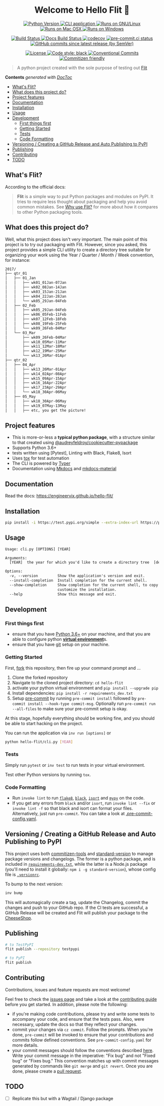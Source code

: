 <h1 align="center">Welcome to Hello Flit 👋</h1>

<p align="center">
<a href="https://testpypi.org/project/hello-flit" target="_blank">
  <img src="https://img.shields.io/badge/python-3.6%20%7C%203.7%20%7C%203.8%20%7C%203.9%20%7C%203.10-blue" alt="Python Version">
</a>
<a href="https://en.wikipedia.org/wiki/Command-line_interface" target="_blank">
  <img alt="CLI application" src="https://badgen.net/badge/icon/terminal?icon=terminal&label">
</a>
<a href="https://www.gnu.org/gnu/linux-and-gnu.en.html" target="_blank">
  <img alt="Runs on GNU/Linux" src="https://svgshare.com/i/Zhy.svg">
</a>
<a href="https://support.apple.com/en-us/HT201260" target="_blank">
  <img alt="Runs on Mac OSX" src="https://svgshare.com/i/ZjP.svg">
</a>
<a href="https://www.microsoft.com/en-us/windows" target="_blank">
  <img alt="Runs on Windows" src="https://svgshare.com/i/ZhY.svg">
</a>
</p>

<p align="center">
<a href="https://github.com/engineervix/hello-flit/actions/workflows/main.yml" target="_blank">
  <img src="https://github.com/engineervix/hello-flit/actions/workflows/main.yml/badge.svg" alt="Build Status">
</a>
<a href="https://github.com/engineervix/hello-flit/actions/workflows/docs.yml" target="_blank">
  <img src="https://github.com/engineervix/hello-flit/actions/workflows/docs.yml/badge.svg" alt="Docs Build Status">
</a>
<a href="https://codecov.io/gh/engineervix/hello-flit" target="_blank">
  <img src="https://codecov.io/gh/engineervix/hello-flit/branch/main/graph/badge.svg" alt="codecov">
</a>
<a href="https://results.pre-commit.ci/latest/github/engineervix/hello-flit/main" target="_blank">
  <img src="https://results.pre-commit.ci/badge/github/engineervix/hello-flit/main.svg" alt="pre-commit.ci status">
</a>
<a href="https://github.com/engineervix/hello-flit/commits/main" target="_blank">
  <img alt="GitHub commits since latest release (by SemVer)" src="https://img.shields.io/github/commits-since/engineervix/hello-flit/latest/main">
</a>
</p>

<p align="center">
<a href="https://opensource.org/licenses/MIT">
  <img src="https://img.shields.io/github/license/engineervix/hello-flit" alt="License">
</a>
<a href="https://github.com/psf/black">
  <img src="https://img.shields.io/badge/code%20style-black-000000.svg" alt="Code style: black">
</a>
<a href="https://conventionalcommits.org">
  <img src="https://img.shields.io/badge/Conventional%20Commits-1.0.0-yellow.svg?style=flat-square" alt="Conventional Commits">
</a>
<a href="https://commitizen-tools.github.io/commitizen/">
  <img src="https://img.shields.io/badge/commitizen-friendly-brightgreen.svg" alt="Commitizen friendly">
</a>
</p>

> A python project created with the sole purpose of testing out [Flit](https://flit.pypa.io/en/latest/index.html)

<!-- START doctoc generated TOC please keep comment here to allow auto update -->
<!-- DON'T EDIT THIS SECTION, INSTEAD RE-RUN doctoc TO UPDATE -->
**Contents**  *generated with [DocToc](https://github.com/thlorenz/doctoc)*

- [What's Flit?](#whats-flit)
- [What does this project do?](#what-does-this-project-do)
- [Project features](#project-features)
- [Documentation](#documentation)
- [Installation](#installation)
- [Usage](#usage)
- [Development](#development)
  - [First things first](#first-things-first)
  - [Getting Started](#getting-started)
  - [Tests](#tests)
  - [Code Formatting](#code-formatting)
- [Versioning / Creating a GitHub Release and Auto Publishing to PyPI](#versioning--creating-a-github-release-and-auto-publishing-to-pypi)
- [Publishing](#publishing)
- [Contributing](#contributing)
- [TODO](#todo)

<!-- END doctoc generated TOC please keep comment here to allow auto update -->

## What's Flit?

According to the official docs:

> **Flit** is a simple way to put Python packages and modules on PyPI. It tries to require less thought about packaging and help you avoid common mistakes. See [Why use Flit?](https://flit.readthedocs.io/en/latest/rationale.html) for more about how it compares to other Python packaging tools.

## What does this project do?

Well, what this project does isn't very important. The main point of this project is to try out packaging with Flit. However, since you asked, this project provides a simple CLI utility to create a directory tree suitable for organizing your work using the Year / Quarter / Month / Week convention, for instance:

```txt
2017/
├── qtr_01
│   ├── 01_Jan
│   │   ├── wk01_01Jan-07Jan
│   │   ├── wk02_08Jan-14Jan
│   │   ├── wk03_15Jan-21Jan
│   │   ├── wk04_22Jan-28Jan
│   │   └── wk05_29Jan-04Feb
│   ├── 02_Feb
│   │   ├── wk05_29Jan-04Feb
│   │   ├── wk06_05Feb-11Feb
│   │   ├── wk07_12Feb-18Feb
│   │   ├── wk08_19Feb-25Feb
│   │   └── wk09_26Feb-04Mar
│   └── 03_Mar
│       ├── wk09_26Feb-04Mar
│       ├── wk10_05Mar-11Mar
│       ├── wk11_12Mar-18Mar
│       ├── wk12_19Mar-25Mar
│       └── wk13_26Mar-01Apr
├── qtr_02
│   ├── 04_Apr
│   │   ├── wk13_26Mar-01Apr
│   │   ├── wk14_02Apr-08Apr
│   │   ├── wk15_09Apr-15Apr
│   │   ├── wk16_16Apr-22Apr
│   │   ├── wk17_23Apr-29Apr
│   │   └── wk18_30Apr-06May
│   ├── 05_May
│   │   ├── wk18_30Apr-06May
│   │   ├── wk19_07May-13May
│   │   ├── etc, you get the picture!
```

## Project features

- This is more-or-less a **typical python package**, with a structure similar to that created using [@audreyfeldroy/cookiecutter-pypackage](https://github.com/audreyfeldroy/cookiecutter-pypackage)
- Supports Python 3.6+
- tests written using [Pytest], Linting with Black, Flake8, Isort
- Uses [tox](https://tox.wiki/en/latest/) for test automation
- The CLI is powered by [Typer](https://typer.tiangolo.com)
- Documentation using [Mkdocs](https://mkdocs.org/) and [mkdocs-material](https://squidfunk.github.io/mkdocs-material)

## Documentation

Read the docs: <https://engineervix.github.io/hello-flit/>

## Installation

```bash
pip install -i https://test.pypi.org/simple --extra-index-url https://pypi.python.org/simple hello-flit
```

## Usage

```txt
Usage: cli.py [OPTIONS] [YEAR]

Arguments:
  [YEAR]  the year for which you'd like to create a directory tree  [default: <current_year>]

Options:
  -v, --version         Show the application's version and exit.
  --install-completion  Install completion for the current shell.
  --show-completion     Show completion for the current shell, to copy it or
                        customize the installation.
  --help                Show this message and exit.
```

## Development

### First things first

- ensure that you have [Python 3.6+](https://www.python.org/) on your machine, and that you are able to configure python [**virtual environment**](https://realpython.com/python-virtual-environments-a-primer/)s.
- ensure that you have [git](https://git-scm.com/) setup on your machine.

### Getting Started

First, [fork](https://docs.github.com/en/free-pro-team@latest/github/getting-started-with-github/fork-a-repo) this repository, then fire up your command prompt and ...

1. Clone the forked repository
2. Navigate to the cloned project directory: `cd hello-flit`
3. activate your python virtual environment and `pip install --upgrade pip`
4. Install dependencies: `pip install -r requirements_dev.txt`
5. Setup [pre-commit](https://pre-commit.com/) by running `pre-commit install` followed by `pre-commit install --hook-type commit-msg`. Optionally run `pre-commit run --all-files` to make sure your pre-commit setup is okay.

At this stage, hopefully everything should be working fine, and you should be able to start hacking on the project.

You can run the application via `inv run [options]` or

```sh
python hello-flit/cli.py [YEAR]
```

### Tests

Simply run `pytest` or `inv test` to run tests in your virtual environment.

Test other Python versions by running `tox`.

### Code Formatting

- Run `invoke lint` to run [`flake8`](https://flake8.pycqa.org/en/latest/), [`black`](https://black.readthedocs.io/en/stable/), [`isort`](https://pycqa.github.io/isort/) and [`mypy`](https://mypy.readthedocs.io/en/stable/) on the code.
- If you get any errors from `black` and/or `isort`, run `invoke lint --fix` or `invoke lint -f` so that black and isort can format your files. Alternatively, just run `pre-commit`. You can take a look at [.pre-commit-config.yaml](https://github.com/engineervix/hello-flit/blob/main/.pre-commit-config.yaml).

## Versioning / Creating a GitHub Release and Auto Publishing to PyPI

This project uses both [commitizen-tools](https://github.com/commitizen-tools/commitizen) and [standard-version](https://github.com/conventional-changelog/standard-version) to manage package versions and changelogs. The former is a python package, and is included in [`requirements-dev.txt`](./requirements_dev.txt), while the latter is a Node.js package (you'll need to install it globally: `npm i -g standard-version`), whose config file is [`.versionrc`](./.versionrc).

To bump to the next version:

```bash
inv bump
```

This will automagically create a tag, update the Changelog, commit the changes and push to your GitHub repo. If the CI tests are successful, a GitHub Release will be created and Flit will publish your package to the [CheeseShop](https://wiki.python.org/moin/CheeseShop).

## Publishing

```bash
# to TestPyPI
flit publish --repository testpypi

# to PyPI
flit publish
```

## Contributing

Contributions, issues and feature requests are most welcome!

Feel free to check the [issues page](https://github.com/engineervix/hello-flit/issues) and take a look at the [contributing guide](https://github.com/engineervix/hello-flit/blob/main/CONTRIBUTING.md) before you get started. In addition, please note the following:

- if you're making code contributions, please try and write some tests to accompany your code, and ensure that the tests pass. Also, were necessary, update the docs so that they reflect your changes.
- commit your changes via `cz commit`. Follow the prompts. When you're done, `pre-commit` will be invoked to ensure that your contributions and commits follow defined conventions. See `pre-commit-config.yaml` for more details.
- your commit messages should follow the conventions described [here](https://www.conventionalcommits.org/en/v1.0.0/). Write your commit message in the imperative: "Fix bug" and not "Fixed bug" or "Fixes bug." This convention matches up with commit messages generated by commands like `git merge` and `git revert`.
Once you are done, please create a [pull request](https://github.com/engineervix/hello-flit/pulls).

## TODO

- [ ] Replicate this but with a Wagtail / Django package
